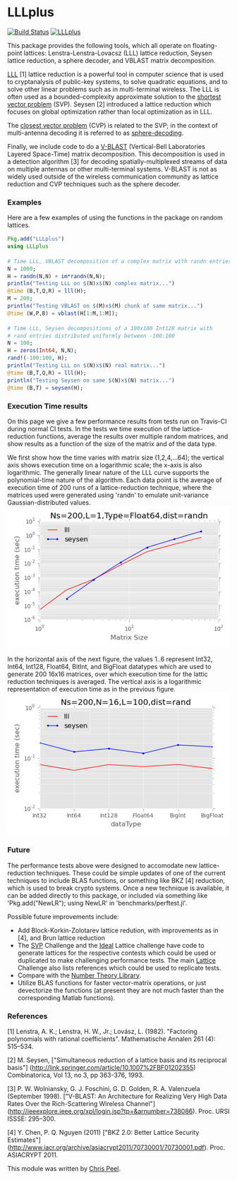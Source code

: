 # LLLplus

[![Build Status](https://travis-ci.org/christianpeel/LLLplus.jl.svg?branch=master)](https://travis-ci.org/christianpeel/LLLplus.jl)
[![LLLplus](http://pkg.julialang.org/badges/LLLplus_release.svg)](http://pkg.julialang.org/?pkg=LLLplus&ver=release)

This package provides the following tools, which all operate on
floating-point lattices: Lenstra-Lenstra-Lovacsz (LLL) lattice
reduction, Seysen lattice reduction, a sphere decoder, and VBLAST
matrix decomposition. 

[LLL](https://en.wikipedia.org/wiki/Lenstra%E2%80%93Lenstra%E2%80%93Lov%C3%A1sz_lattice_basis_reduction_algorithm) [1]
lattice reduction is a powerful tool in computer science that is used
to cryptanalysis of public-key systems, to solve quadratic equations,
and to solve other linear problems such as in multi-terminal wireless.
The LLL is often used as a bounded-complexity approximate solution to
the
[shortest vector problem](https://en.wikipedia.org/wiki/Lattice_problem#Shortest_vector_problem_.28SVP.29)
(SVP).
Seysen [2] introduced a lattice reduction which focuses on global
optimization rather than local optimization as in LLL.

The
[closest vector problem](https://en.wikipedia.org/wiki/Lattice_problem#Closest_vector_problem_.28CVP.29)
(CVP) is related to the SVP; in the context of multi-antenna decoding
it is referred to as
[sphere-decoding](https://en.wikipedia.org/wiki/Lattice_problem#Sphere_decoding).

Finally, we include code to do a
[V-BLAST](https://en.wikipedia.org/wiki/Bell_Laboratories_Layered_Space-Time)
(Vertical-Bell Laboratories Layered Space-Time) matrix
decomposition. This decomposition is used in a detection algorithm [3] for
decoding spatially-multiplexed streams of data on multiple antennas or
other multi-terminal systems. V-BLAST is not as widely used outside of
the wireless communication community as lattice reduction and CVP
techniques such as the sphere decoder.

### Examples

Here are a few examples of using the functions in the
package on random lattices.

```julia
Pkg.add("LLLplus")
using LLLplus

# Time LLL, VBLAST decomposition of a complex matrix with randn entries 
N = 1000;
H = randn(N,N) + im*randn(N,N);
println("Testing LLL on $(N)x$(N) complex matrix...")
@time (B,T,Q,R) = lll(H);
M = 200;
println("Testing VBLAST on $(M)x$(M) chunk of same matrix...")
@time (W,P,B) = vblast(H[1:M,1:M]);

# Time LLL, Seysen decompositions of a 100x100 Int128 matrix with
# rand entries distributed uniformly between -100:100
N = 100;
H = zeros(Int64, N,N);
rand!(-100:100, H);
println("Testing LLL on $(N)x$(N) real matrix...")
@time (B,T,Q,R) = lll(H);
println("Testing Seysen on same $(N)x$(N) matrix...")
@time (B,T) = seysen(H);
```

### Execution Time results

On this page we give a few performance results from tests run on
Travis-CI during normal CI tests. In the tests we time execution of the
lattice-reduction functions, average the results over multiple random
matrices, and show results as a function of the size of the matrix and
of the data type. 

We first show how the time varies with matrix size (1,2,4,...64); the
vertical axis shows execution time on a logarithmic scale; the x-axis
is also logarithmic. The generally linear nature of the LLL curve supports
the polynomial-time nature of the algorithm. Each data point
is the average of execution time of 200 runs of a lattice-reduction
technique, where the matrices used were generated using 'randn' to
emulate unit-variance Gaussian-distributed values.
![Time vs matrix size](benchmark/perfVsNfloat32.png)

In the horizontal axis of the next figure, the values 1..6 represent
Int32, Int64, Int128, Float64, BitInt, and BigFloat datatypes which
are used to generate 200 16x16 matrices, over which execution time for
the lattic reduction techniques is averaged.  The vertical axis is a
logarithmic representation of execution time as in the previous
figure. ![Time vs data type](benchmark/perfVsDataTypeN16.png)

### Future

The performance tests above were designed to accomodate new
lattice-reduction techniques. These could be simple updates of one of
the current techniques to include BLAS functions, or something like
BKZ [4] reduction, which is used to break crypto systems. Once a new
technique is available, it can be added directly to this package, or
included via something like 'Pkg.add("NewLR"); using NewLR' in
'benchmarks/perftest.jl'. 

Possible future improvements include:
* Add Block-Korkin-Zolotarev lattice redution, with improvements
  as in [4], and Brun lattice reduction 
* The [SVP](http://www.latticechallenge.org/svp-challenge/) Challenge
  and the
  [Ideal](http://www.latticechallenge.org/ideallattice-challenge/)
  Lattice challenge have code to generate lattices for the respective
  contests which could be used or duplicated to make challenging
  performance tests. The main
  [Lattice](http://www.latticechallenge.org/) Challenge also lists
  references which could be used to replicate tests.
* Compare with the [Number Theory Library](http://www.shoup.net/ntl/).
* Utilize BLAS functions for faster vector-matrix operations, or just
  devectorize the functions (at present they are not much faster than
  the corresponding Matlab functions).

### References

[1] Lenstra, A. K.; Lenstra, H. W., Jr.; Lovász, L. (1982). "Factoring
polynomials with rational coefficients". Mathematische Annalen 261
(4): 515–534.

[2] M. Seysen,
["Simultaneous reduction of a lattice basis and its reciprocal basis"]
(http://link.springer.com/article/10.1007%2FBF01202355) Combinatorica,
Vol 13, no 3, pp 363-376, 1993.

[3] P. W. Wolniansky, G. J. Foschini, G. D. Golden, R. A. Valenzuela
(September 1998). ["V-BLAST: An Architecture for Realizing Very High
Data Rates Over the Rich-Scattering Wireless Channel"]
(http://ieeexplore.ieee.org/xpl/login.jsp?tp=&arnumber=738086). Proc. URSI
ISSSE: 295–300. 

[4] Y. Chen, P. Q. Nguyen (2011) ["BKZ 2.0: Better Lattice Security Estimates"]
(http://www.iacr.org/archive/asiacrypt2011/70730001/70730001.pdf).
Proc. ASIACRYPT 2011.

This module was written by
[Chris Peel](https://github.com/ChristianPeel).


